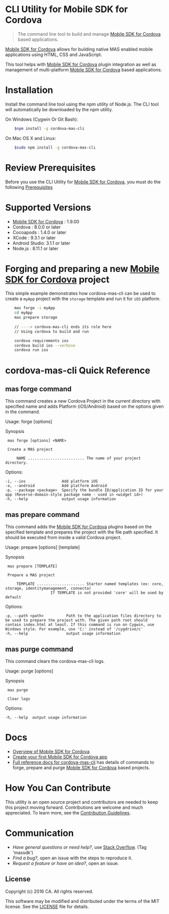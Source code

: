# CLI Utility for Mobile SDK for Cordova

> The command line tool to build and manage [Mobile SDK for Cordova][MobileSDKForCordova] based applications.

[Mobile SDK for Cordova][MobileSDKForCordova] allows for building native MAS enabled mobile applications using HTML, CSS and JavaScript. <br/>

This tool helps with [Mobile SDK for Cordova][MobileSDKForCordova] plugin integration as well as management of multi-platform [Mobile SDK for Cordova][MobileSDKForCordova] based applications.


# Installation
Install the command line tool using the npm utility of Node.js. The CLI tool will automatically be downloaded by the npm utility.

On Windows (Cygwin Or Git Bash):    
```bash    
    $npm install -g cordova-mas-cli
```    
    
On Mac OS X and Linux:
```bash    
    $sudo npm install -g cordova-mas-cli
```


# Review Prerequisites

Before you use the CLI Utility for [Mobile SDK for Cordova][MobileSDKForCordova], you must do the following [Prerequisites][Prerequisites]


# Supported Versions

- [Mobile SDK for Cordova][MobileSDKForCordova]       : 1.9.00
- Cordova   : 8.0.0 or later
- Cocoapods : 1.4.0 or later
- XCode	    : 9.3.1 or later
- Android Studio: 3.1.1 or later
- Node.js   : 8.11.1 or later


# Forging and preparing a new [Mobile SDK for Cordova][MobileSDKForCordova] project
This simple example demonstrates how cordova-mas-cli can be used to create a `myApp` project with the `storage` template and run it for `iOS` platform.

```bash
    mas forge -i myApp
    cd myApp
    mas prepare storage   
    
    // ----> cordova-mas-cli ends its role here
    // Using cordova to build and run

    cordova requirements ios    
    cordova build ios --verbose
    cordova run ios
```


# cordova-mas-cli Quick Reference

## mas forge command

This command creates a new Cordova Project in the current directory with specified name and adds Platform (iOS/Android) based on the options given in the command.

Usage: forge [options] <NAME>
 
 Synopsis 

	 mas forge [options] <NAME> 

	 Create a MAS project 

		 NAME ......................... The name of your project directory. 

  Options:

    -i, --ios                Add platform iOS
    -a, --android            Add platform Android
    -p, --package <package>  Specify the bundle ID/application ID for your app (Reverse-domain-style package name - used in <widget id>)
    -h, --help               output usage information


## mas prepare command

This command adds the [Mobile SDK for Cordova][MobileSDKForCordova] plugins based on the specified template and prepares the project with the file path specified. It should be executed from inside a valid Cordova project.

Usage: prepare [options] [template]  

 Synopsis 

	 mas prepare [TEMPLATE] 

	 Prepare a MAS project 

		 TEMPLATE ..................... Starter named templates (ex: core, storage, identitymanagement, connecta)
						If TEMPLATE is not provided 'core' will be used by default

  Options:

    -p, --path <path>          Path to the application files directory to be used to prepare the project with. The given path root should contain index.html at least. If this command is run on Cygwin, use Windows style. For example, use 'C:' instead of '/cygdrive/c'
    -h, --help                 output usage information

## mas purge command

This command clears the cordova-mas-cli logs.

Usage: purge [options]

 Synopsis 

	 mas purge

	 Clear logs 

  Options:

    -h, --help  output usage information

# Docs
- [Overview of Mobile SDK for Cordova]
- [Create your first Mobile SDK for Cordova app]
- [Full reference docs for cordova-mas-cli][Reference docs] has details of commands to forge, prepare and purge [Mobile SDK for Cordova][MobileSDKForCordova] based projects. 


# How You Can Contribute
This utility is an open source project and contributors are needed to keep this project moving forward.
Contributions are welcome and much appreciated. To learn more, see the [Contribution Guidelines][Contributing].


# Communication
- *Have general questions or need help?*, use [Stack Overflow][StackOverflow]. (Tag 'massdk')
- *Find a bug?*, open an issue with the steps to reproduce it.
- *Request a feature or have an idea?*, open an issue.

## License
Copyright (c) 2016 CA. All rights reserved.

This software may be modified and distributed under the terms of the MIT license. See the [LICENSE][LICENSE FILE] file for details.


[Overview of Mobile SDK for Cordova]: http://mas.ca.com/docs/cordova/latest/guides/#mas-plugin-overview
[MobileSDKForCordova]: http://mas.ca.com/docs/cordova/latest/guides/
[Create your first Mobile SDK for Cordova app]: http://mas.ca.com/docs/cordova/latest/guides/#set-up-project-and-start-the-sdk
[Prerequisites]: http://mas.ca.com/docs/cordova/latest/guides/#step-1-review-prerequisites-and-supported-versions
[Reference docs]: ./Reference.md
[StackOverflow]: http://stackoverflow.com/questions/tagged/massdk
[Contributing]: /CONTRIBUTING.md
[LICENSE FILE]: /LICENSE
